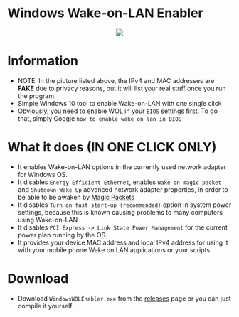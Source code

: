 # Windows Wake-on-LAN Enabler

<p align="center">
  <img src="https://i.imgur.com/QsLIJI4.png"><br/>
</p>

# Information
* NOTE: In the picture listed above, the IPv4 and MAC addresses are **FAKE** due to privacy reasons, but it will list your real stuff once you run the program.
* Simple Windows 10 tool to enable Wake-on-LAN with one single click
* Obviously, you need to enable WOL in your `BIOS` settings first. To do that, simply Google `how to enable wake on lan in BIOS`

# What it does (IN ONE CLICK ONLY)
* It enables Wake-on-LAN options in the currently used network adapter for Windows OS.
* It disables `Energy Efficient Ethernet`, enables `Wake on magic packet` and `Shutdown Wake Up` advanced network adapter properties, in order to be able to be awaken by [Magic Packets](https://en.wikipedia.org/wiki/Wake-on-LAN#Magic_packet)
* It disables `Turn on fast start-up (recommended)` option in system power settings, because this is known causing problems to many computers using Wake-on-LAN
* It disables `PCI Express -> Link State Power Management` for the current power plan running by the OS.
* It provides your device MAC address and local IPv4 address for using it with your mobile phone Wake on LAN applications or your scripts.

# Download

* Download `WindowsWOLEnabler.exe` from the [releases](https://github.com/tutyamxx/WindowsWOLEnabler/releases) page or you can just compile it yourself.
